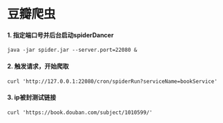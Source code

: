 # 豆瓣爬虫

#### 1. 指定端口号并后台启动spiderDancer
```shell
java -jar spider.jar --server.port=22080 &
```
#### 2. 触发请求，开始爬取
```
curl 'http://127.0.0.1:22080/cron/spiderRun?serviceName=bookService'
```

#### 3. ip被封测试链接
```
curl 'https://book.douban.com/subject/1010599/'
```
